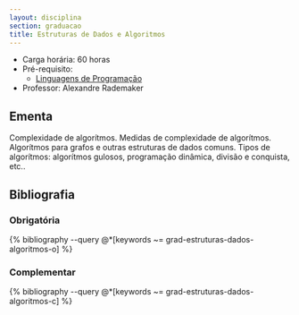 ```yaml
---
layout: disciplina
section: graduacao
title: Estruturas de Dados e Algoritmos
---
```


- Carga horária: 60 horas 
- Pré-requisito:
  - [Linguagens de Programação](linguagens-programacao.html)
- Professor: Alexandre Rademaker

## Ementa 

Complexidade de algorítmos. Medidas de complexidade de
algorítmos. Algorítmos para grafos e outras estruturas de dados
comuns. Tipos de algorítmos: algorítmos gulosos, programação dinâmica,
divisão e conquista, etc..

## Bibliografia

### Obrigatória

{% bibliography --query @*[keywords ~= grad-estruturas-dados-algoritmos-o] %}

### Complementar

{% bibliography --query @*[keywords ~= grad-estruturas-dados-algoritmos-c] %}
